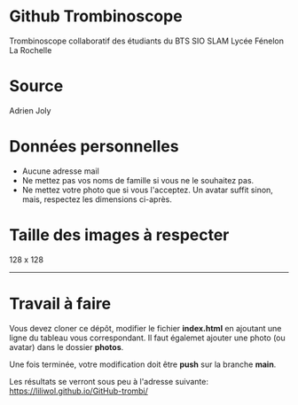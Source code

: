 # Github Trombinoscope

Trombinoscope collaboratif des étudiants du BTS SIO SLAM Lycée Fénelon La Rochelle

# Source

Adrien Joly

# Données personnelles

* Aucune adresse mail
* Ne mettez pas vos noms de famille si vous ne le souhaitez pas.
* Ne mettez votre photo que si vous l'acceptez. Un avatar suffit sinon, mais, respectez les dimensions ci-après.

# Taille des images à respecter

128 x 128

***

# Travail à faire

Vous devez cloner ce dépôt, modifier le fichier **index.html** en ajoutant une ligne du tableau vous correspondant.
Il faut égalemet ajouter une photo (ou avatar) dans le dossier **photos**.

Une fois terminée, votre modification doit être **push** sur la branche **main**.

Les résultats se verront sous peu à l'adresse suivante: https://liliwol.github.io/GitHub-trombi/ 